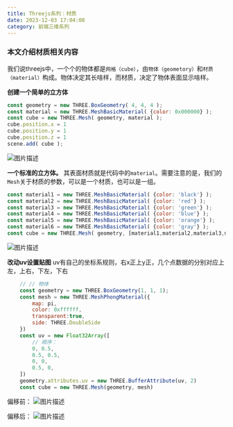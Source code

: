 ```yaml
---
title: Threejs系列：材质
date: 2023-12-03 17:04:08
category: 前端三维系列
---
```


### 本文介绍材质相关内容

我们说threejs中，一个个的物体都是`网格（cube）`，由`物体（geometory）`和`材质（material）`构成。物体决定其长啥样，而材质，决定了物体表面显示啥样。

**创建一个简单的立方体**

```javascript
const geometry = new THREE.BoxGeometry( 4, 4, 4 ); 
const material = new THREE.MeshBasicMaterial( {color: 0x000000} ); 
const cube = new THREE.Mesh( geometry, material ); 
cube.position.x = 1
cube.position.y = 1
cube.position.z = 1
scene.add( cube );
```
<img src="/img/threejs_材质1.gif" alt="图片描述">

**一个标准的立方体。**
其表面材质就是代码中的`material`。需要注意的是，我们的`Mesh`关于材质的参数，可以是一个材质，也可以是一组。
```javascript
const material1 = new THREE.MeshBasicMaterial( {color: 'black'} ); 
const material2 = new THREE.MeshBasicMaterial( {color: 'red'} ); 
const material3 = new THREE.MeshBasicMaterial( {color: 'green'} ); 
const material4 = new THREE.MeshBasicMaterial( {color: 'blue'} ); 
const material5 = new THREE.MeshBasicMaterial( {color: 'orange'} ); 
const material6 = new THREE.MeshBasicMaterial( {color: 'gray'} ); 
const cube = new THREE.Mesh( geometry, [material1,material2,material3,material4,material5,material6 ] ); 
```
<img src="/img/threejs_材质2.gif" alt="图片描述">

**改动uv设置贴图**
uv有自己的坐标系规则，右x正上y正，几个点数据的分别对应上左，上右，下左，下右
```javascript
    // // 物体
    const geometry = new THREE.BoxGeometry(1, 1, 1);
    const mesh = new THREE.MeshPhongMaterial({
        map: pi,
        color: 0xffffff,
        transparent:true,
        side: THREE.DoubleSide
    })
    const uv = new Float32Array([
        // 顺序： 
        0, 0.5,
        0.5, 0.5,
        0, 0,
        0.5, 0,
    ])
    geometry.attributes.uv = new THREE.BufferAttribute(uv, 2)
    const cube = new THREE.Mesh(geometry, mesh)
```
偏移前：
<img src="/img/uv偏移1.gif" alt="图片描述">

偏移后：
<img src="/img/uv偏移2.gif" alt="图片描述">


